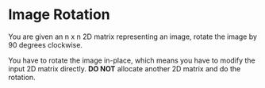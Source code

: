 # Image Rotation

You are given an n x n 2D matrix representing an image, rotate the image by 90 degrees clockwise.

You have to rotate the image in-place, which means you have to modify the input 2D matrix directly. **DO NOT** allocate another 2D matrix and do the rotation.
